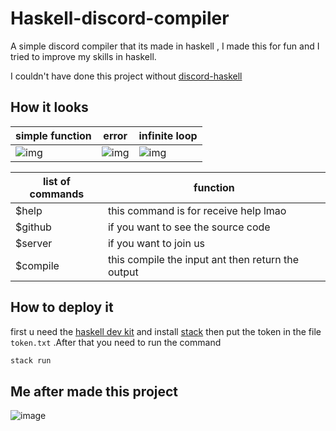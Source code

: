 # Haskell-discord-compiler

A simple discord compiler that its made in haskell , I made this for fun and I tried to improve my skills in haskell.

I couldn't have done this project without [discord-haskell](https://hackage.haskell.org/package/discord-haskell)
## How it looks
| simple function| error| infinite loop|
|--|--|--|
|![img](https://media.discordapp.net/attachments/820472030474272769/857759230135762964/Screen_Shot_2021-06-24_at_18.08.10.png?width=1237&height=941)|![img](https://media.discordapp.net/attachments/820472030474272769/857762776840011786/Screen_Shot_2021-06-24_at_18.22.50.png?width=1232&height=943)|![img](https://media.discordapp.net/attachments/820472030474272769/858101201711005746/Screen_Shot_2021-06-25_at_16.47.33.png)

|list of commands| function|
|--|--|
|$help |this command is for receive help lmao|
|$github |if you want to see the source code|
|$server |if you want to join us|
|$compile |this compile the input ant then return the output|
## How to deploy it

first u need the [haskell dev kit](https://www.haskell.org/downloads/#linux-mac-freebsd) and  install [stack](https://docs.haskellstack.org/en/stable/README/) then put the token  in the file `token.txt` .After that you need to run the command 
```bash
stack run
```


## Me after made this project
![image](https://media1.tenor.com/images/9385eb15bbb7a5d76357a1a59544b072/tenor.gif?itemid=12496470)
